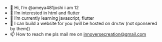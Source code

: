 - 👋 Hi, I’m @ameya481joshi i am 12
- 👀 I’m interested in html and flutter
- 🌱 I’m currently learning javascript, flutter
- 💠 I can build a website for you (will be hosted on drv.tw (not sponsered by them))
- 📫 How to reach me pls mail me on innoversecreation@gmail.com


